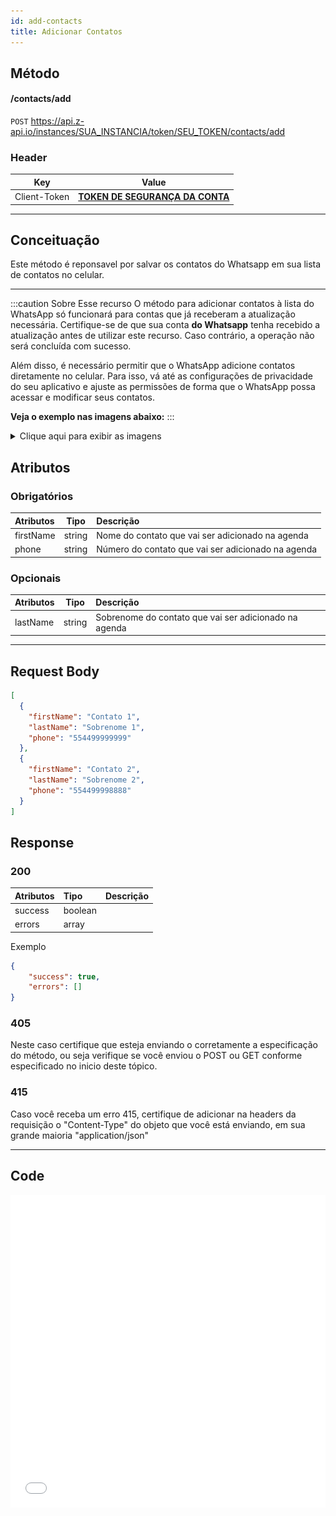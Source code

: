 ```yaml
---
id: add-contacts
title: Adicionar Contatos
---
```


## Método

#### /contacts/add

`POST` https://api.z-api.io/instances/SUA_INSTANCIA/token/SEU_TOKEN/contacts/add

### Header

|      Key       |            Value            |
| :------------: |     :-----------------:     |
|  Client-Token  | **[TOKEN DE SEGURANÇA DA CONTA](../security/client-token)** |
---

## Conceituação

Este método é reponsavel por salvar os contatos do Whatsapp em sua lista de contatos no celular.

---

:::caution Sobre Esse recurso
O método para adicionar contatos à lista do WhatsApp só funcionará para contas que já receberam a atualização necessária. Certifique-se de que sua conta **do Whatsapp** tenha recebido a atualização antes de utilizar este recurso. Caso contrário, a operação não será concluída com sucesso.

Além disso, é necessário permitir que o WhatsApp adicione contatos diretamente no celular. Para isso, vá até as configurações de privacidade do seu aplicativo e ajuste as permissões de forma que o WhatsApp possa acessar e modificar seus contatos.

**Veja o exemplo nas imagens abaixo:**
:::

<details>
 <summary>Clique aqui para exibir as imagens</summary>

![img](../../img/add-contacts1.jpeg) 
![img](../../img/add-contacts2.jpeg)
</details>

## Atributos

### Obrigatórios

| Atributos | Tipo   | Descrição                                            |
| :-------- | :----: | :--------------------------------------------------- |
| firstName | string | Nome do contato que vai ser adicionado na agenda     |
| phone     | string | Número do contato que vai ser adicionado na agenda   |

### Opcionais

| Atributos | Tipo | Descrição |
| :-------- | :--: | :-------- |
| lastName  | string | Sobrenome do contato que vai ser adicionado na agenda |

---

## Request Body

```json
[
  {
    "firstName": "Contato 1",
    "lastName": "Sobrenome 1",
    "phone": "554499999999"
  },
  {
    "firstName": "Contato 2",
    "lastName": "Sobrenome 2",
    "phone": "554499998888"
  }
]
```

## Response

### 200

| Atributos | Tipo  | Descrição |
| :-- | :-- | :--   |
| success | boolean |  |
| errors  | array   |  |


Exemplo

```json
{
    "success": true,
    "errors": []
}
```

### 405

Neste caso certifique que esteja enviando o corretamente a especificação do método, ou seja verifique se você enviou o POST ou GET conforme especificado no inicio deste tópico.

### 415

Caso você receba um erro 415, certifique de adicionar na headers da requisição o "Content-Type" do objeto que você está enviando, em sua grande maioria "application/json"

---

## Code

<iframe src="//api.apiembed.com/?source=https://raw.githubusercontent.com/Z-API/z-api-docs/main/json-examples/add-contacts.json&targets=all" frameborder="0" scrolling="no" width="100%" height="500px" seamless></iframe>
